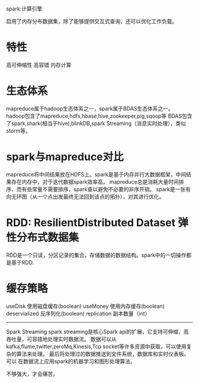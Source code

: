 spark:计算引擎

启用了内存分布数据集，除了能够提供交互式查询，还可以优化工作负载。

# 特性
高可伸缩性
高容错
内存计算

# 生态体系
mapreduce属于hadoop生态体系之一，spark属于BDAS生态体系之一。
hadoop包含了mapreduce,hdfs,hbase,hive,zookeeper,pig,sqoop等
BDAS包含了spark,shark(相当于hive),blinkDB,spark Streaming（消息实时处理），类似storm等。

# spark与mapreduce对比
mapreduce将中间结果放在HDFS上。spark是基于内存并行大数据框架，中间结果存在内存中，对于迭代数据spark效率高。
mapreduce总是消耗大量时间排序，而有些常量不需要排序，spark查以避免不必要的非序开销。
spark是一张有向无环图（从一个点出发最终无法回到该点的拓扑），对其进行优化。

# RDD: ResilientDistributed Dataset 弹性分布式数据集
RDD是一个只读，分区记录的集合。存储数据的数据结构。spark中的一切操作都是基于RDD.

# 缓存策略
useDisk 使用磁盘缓存(boolean)
useMoney 使用内存缓存(boolean)
deservialized 反序列化(boolean)
replication 副本数量（int）


---------------------------------------------------------------------------------------------

Spark Streaming
spark streaming是核心Spark api的扩展，它支持可伸缩，高吞吐量，可容错地处理实时数据流。
数据可以从kafka,flume,twitter,zeroMq,Kinesis,Tcp socket等许多资源中获取，可以使用复杂的算法来处理。
最后将处理过的数据推送到文件系统，数据库和实时仪表板。
可以 在数据流上应用spark的机器学习和图形处理算法。




































不够强大，才会痛苦。
